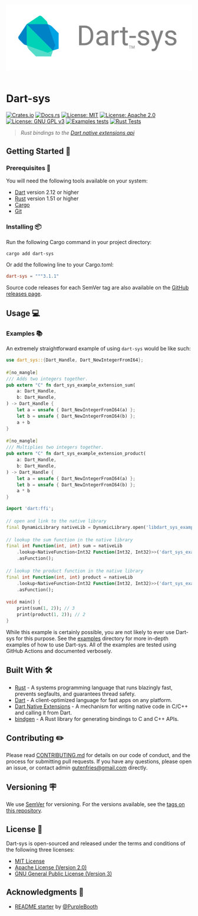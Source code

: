 <p align="center">
  <img
    src="https://raw.githubusercontent.com/dart-sys/dart-sys-branding-assets/main/dart-sys%20header.png"
    alt="Dart-sys brand header"
  >
  <br/>
  <br/>
</p>

# Dart-sys

[![Crates.io](https://img.shields.io/crates/v/dart-sys.svg)](https://crates.io/crates/dart-sys)
[![Docs.rs](https://docs.rs/dart-sys/badge.svg)](https://docs.rs/dart-sys)
[![License: MIT](https://img.shields.io/badge/License-MIT-yellow.svg)](https://opensource.org/licenses/MIT)
[![License: Apache 2.0](https://img.shields.io/badge/License-Apache%202.0-blue.svg)](https://opensource.org/licenses/Apache-2.0)
[![License: GNU GPL v3](https://img.shields.io/badge/License-GPLv3-blue.svg)](https://www.gnu.org/licenses/gpl-3.0)
[![Examples tests](https://github.com/dart-sys/dart-sys/actions/workflows/examples_tests.yml/badge.svg)](https://github.com/dart-sys/dart-sys/actions/workflows/examples_tests.yml)
[![Rust Tests](https://github.com/dart-sys/dart-sys/actions/workflows/rust_tests.yml/badge.svg)](https://github.com/dart-sys/dart-sys/actions/workflows/rust_tests.yml)

> _Rust bindings to the [Dart native extensions api](https://dart.dev/server/c-interop-native-extensions)_

## Getting Started 🚀

### Prerequisites 🔧

You will need the following tools available on your system:

- [Dart](https://dart.dev/get-dart) version 2.12 or higher
- [Rust](https://www.rust-lang.org/tools/install) version 1.51 or higher
- [Cargo](https://doc.rust-lang.org/cargo/getting-started/installation.html)
- [Git](https://git-scm.com/downloads)

### Installing 📦

Run the following Cargo command in your project directory:

```bash
cargo add dart-sys
```

Or add the following line to your Cargo.toml:

```toml
dart-sys = """3.1.1"
```

Source code releases for each SemVer tag are also available on the
[GitHub releases page](https://github.com/dart-sys/dart-sys/releases).

## Usage 💻

### Examples 📚

An extremely straightforward example of using `dart-sys` would be like such:

```rust
use dart_sys::{Dart_Handle, Dart_NewIntegerFromI64};

#[no_mangle]
/// Adds two integers together.
pub extern "C" fn dart_sys_example_extension_sum(
    a: Dart_Handle,
    b: Dart_Handle,
) -> Dart_Handle {
    let a = unsafe { Dart_NewIntegerFromI64(a) };
    let b = unsafe { Dart_NewIntegerFromI64(b) };
    a + b
}

#[no_mangle]
/// Multiplies two integers together.
pub extern "C" fn dart_sys_example_extension_product(
    a: Dart_Handle,
    b: Dart_Handle,
) -> Dart_Handle {
    let a = unsafe { Dart_NewIntegerFromI64(a) };
    let b = unsafe { Dart_NewIntegerFromI64(b) };
    a * b
}
```

```dart
import 'dart:ffi';

// open and link to the native library
final DynamicLibrary nativeLib = DynamicLibrary.open('libdart_sys_example_extension.so');

// lookup the sum function in the native library
final int Function(int, int) sum = nativeLib
    .lookup<NativeFunction<Int32 Function(Int32, Int32)>>('dart_sys_example_extension_sum')
    .asFunction();

// lookup the product function in the native library
final int Function(int, int) product = nativeLib
    .lookup<NativeFunction<Int32 Function(Int32, Int32)>>('dart_sys_example_extension_product')
    .asFunction();

void main() {
    print(sum(1, 2)); // 3
    print(product(1, 2)); // 2
}
```

While this example is certainly possible, you are not likely to ever use Dart-sys for this purpose.
See the [examples](https://github.com/dart-sys/dart-sys/tree/main/examples) directory for more in-depth
examples of how to use Dart-sys. All of the examples are tested using GitHub Actions and documented verbosely.

## Built With 🛠️

- [Rust](https://www.rust-lang.org/) - A systems programming language that runs
 blazingly fast, prevents segfaults, and guarantees thread safety.
- [Dart](https://dart.dev/) - A client-optimized language for fast apps on any platform.
- [Dart Native Extensions](https://dart.dev/server/c-interop-native-extensions) - A mechanism
 for writing native code in C/C++ and calling it from Dart.
- [bindgen](https://crates.io/crates/bindgen) - A Rust library for generating
 bindings to C and C++ APIs.

## Contributing ✏️

Please read [CONTRIBUTING.md](CONTRIBUTING.md) for details on our code of conduct,
and the process for submitting pull requests. If you have any questions, please
open an issue, or contact admin <gutenfries@gmail.com> directly.

## Versioning 🪧

We use [SemVer](http://semver.org/) for versioning. For the versions available,
see the [tags on this repository](https://github.com/your/project/tags).

## License 📜

Dart-sys is open-sourced and released under the terms and conditions of the following three licenses:

- [MIT License](LICENSE-MIT.md)
- [Apache License (Version 2.0)](LICENSE-APACHE-2.0.md)
- [GNU General Public License (Version 3)](LICENSE-GPL-3.0.md)

## Acknowledgments 🙏

- [README starter](https://gist.github.com/PurpleBooth/109311bb0361f32d87a2) by [@PurpleBooth](https://gist.github.com/PurpleBooth)
